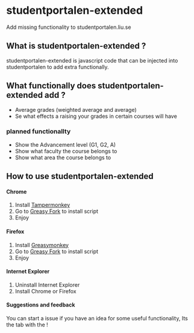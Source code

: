 # studentportalen-extended
Add missing functionality to studentportalen.liu.se

## What is studentportalen-extended ?
studentportalen-extended is javascript code that can be injected into 
studentportalen to add extra functionally.

## What functionally does studentportalen-extended add ?

* Average grades (weighted average and average)
* Se what effects a raising your grades in certain courses will have

### planned functionallty
* Show the Advancement level (G1, G2, A)
* Show what faculty the course belongs to
* Show what area the course belongs to

## How to use studentportalen-extended

#### Chrome
1. Install [Tampermonkey](https://chrome.google.com/webstore/detail/tampermonkey/dhdgffkkebhmkfjojejmpbldmpobfkfo?hl=en)
2. Go to [Greasy Fork](https://greasyfork.org/en/scripts/13401-studentportalen-extended) to install script
3. Enjoy

#### Firefox
1. Install [Greasymonkey](https://addons.mozilla.org/en-us/firefox/addon/greasemonkey/)
2. Go to [Greasy Fork](https://greasyfork.org/en/scripts/13401-studentportalen-extended) to install script
3. Enjoy

#### Internet Explorer
1. Uninstall Internet Explorer
2. Install Chrome or Firefox

#### Suggestions and feedback
You can start a issue if you have an idea for some useful functionality,
Its the tab with the ! 
